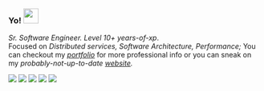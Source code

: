 <!--**dnovac/dnovac** is a ✨ _special_ ✨ repository because its `README.md` (this file) appears on your GitHub profile.-->

### Yo! <img src="https://raw.githubusercontent.com/MartinHeinz/MartinHeinz/master/wave.gif" width="30px">

_Sr. Software Engineer. Level 10+ years-of-xp_.</br> Focused on _Distributed services, Software Architecture, Performance;_
You can checkout my _[portfolio](https://portfolio-v2-jsai.vercel.app/)_ for more professional info or you can sneak on my _probably-not-up-to-date [website](https://www.dan-novac.com)._


![](https://img.shields.io/badge/node.js-informational?style=flat&logo=javascript&logoColor=green&color=03045E)
![](https://img.shields.io/badge/typescript-informational?style=flat&logo=typescript&logoColor=blue&color=023E8A)
![](https://img.shields.io/badge/aws-informational?style=flat&logo=amp&logoColor=yellow&color=0096C7)
![](https://img.shields.io/badge/docker-informational?style=flat&logo=docker&logoColor=blue&color=00B4D8)
![](https://img.shields.io/badge/java-informational?style=flat&logo=coffeescript&logoColor=gray&color=CAF0F8)


 <!-- ## &#x1f4c8; GitHub Stats -->
 <!-- [![Readme Card](https://github-readme-stats.vercel.app/api/pin/?username=dnovac&repo=batch-jobs&show_icons=true&theme=highcontrast)](https://github.com/dnovac/batch-jobs) <br> -->
 <!-- [![Readme Card](https://github-readme-stats.vercel.app/api/pin/?username=dnovac&repo=simple-tasks&show_icons=true&theme=highcontrast)](https://github.com/dnovac/simple-tasks) <br> -->
 <!-- [![My GitHub stats](https://github-readme-stats.vercel.app/api?username=dnovac&show_icons=true&theme=highcontrast)](https://github.com/dnovac) <br> -->
 <!--[![Top Languages](https://github-readme-stats.vercel.app/api/top-langs/?username=dnovac&show_icons=true&theme=dracula)](https://github.com/anuraghazra/github-readme-stats)-->


<!--Here are some ideas to get you started:

- 🔭 I’m currently working on ...
- 🌱 I’m currently learning ...
- 👯 I’m looking to collaborate on ...
- 🤔 I’m looking for help with ...
- 💬 Ask me about ...
- 📫 How to reach me: ...
- 😄 Pronouns: ...
- ⚡ Fun fact: ...
-->

<!-- Resources -->
<!-- Icons: https://simpleicons.org/ -->
<!-- GitHub Stats: https://github.com/anuraghazra/github-readme-stats -->
<!-- Emojis: https://emojipedia.org/emoji/ -->
<!-- HTML Emojis: https://www.fileformat.info/index.htm -->
<!-- Shields: https://shields.io/ -->
<!-- Awesome GitHub Profile README: https://github.com/abhisheknaiidu/awesome-github-profile-readme -->

